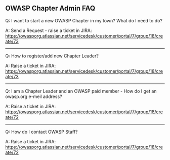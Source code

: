 ## OWASP Chapter Admin FAQ

Q: I want to start a new OWASP Chapter in my town? What do I need to do?

A: Send a Request - raise a ticket in JIRA: https://owasporg.atlassian.net/servicedesk/customer/portal/7/group/18/create/73

---

Q: How to register/add new Chapter Leader?

A: Raise a ticket in JIRA: https://owasporg.atlassian.net/servicedesk/customer/portal/7/group/18/create/73

---

Q: I am a Chapter Leader and an OWASP paid member - How do I get an owasp.org e-meil address?

A: Raise a ticket in JIRA: https://owasporg.atlassian.net/servicedesk/customer/portal/7/group/18/create/72


---

Q: How do I contact OWASP Staff?

A: Raise a ticket in JIRA: https://owasporg.atlassian.net/servicedesk/customer/portal/7/group/18/create/72
